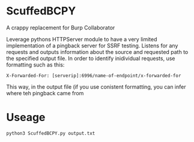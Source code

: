 # ScuffedBCPY
A crappy replacement for Burp Collaborator

Leverage pythons HTTPServer module to have a very limited implementation of a pingback server for SSRF testing. Listens for any requests and outputs information about the source and requested path to the specified output file. In order to identify inidividual requests, use formatting such as this:

```
X-Forwarded-For: [serverip]:6996/name-of-endpoint/x-forwarded-for
```
This way, in the output file (if you use conistent formatting, you can infer where teh pingback came from


# Useage

```
python3 ScuffedBCPY.py output.txt
```
